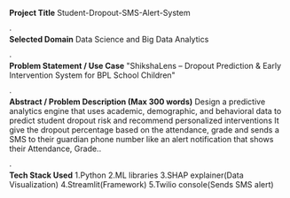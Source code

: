 **Project Title**
Student-Dropout-SMS-Alert-System


·        
**Selected Domain**
Data Science and Big Data Analytics


·        
**Problem Statement / Use Case**
"ShikshaLens – Dropout Prediction & Early Intervention System for BPL
School Children"


·        
**Abstract / Problem Description (Max 300 words)**
Design a predictive analytics engine that uses academic, demographic, and
behavioral data to predict student dropout risk and recommend personalized
interventions
It give the dropout percentage based on the attendance, grade and sends a SMS to their guardian phone number like an alert notification that shows their Attendance, Grade..


·        
**Tech Stack Used**
1.Python
2.ML libraries
3.SHAP explainer(Data Visualization)
4.Streamlit(Framework)
5.Twilio console(Sends SMS alert)
